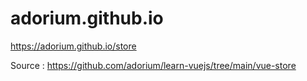 # adorium.github.io
https://adorium.github.io/store

Source : https://github.com/adorium/learn-vuejs/tree/main/vue-store
